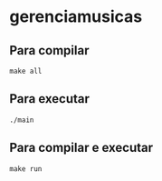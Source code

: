 # gerenciamusicas

## Para compilar 
```console
make all
```

## Para executar 
```console
./main
```

## Para compilar e executar
```console
make run
```

